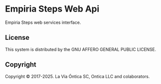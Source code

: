 ﻿# Empiria Steps Web Api

Empiria Steps web services interface.

## License

This system is distributed by the GNU AFFERO GENERAL PUBLIC LICENSE.

## Copyright

Copyright © 2017-2025. La Vía Óntica SC, Ontica LLC and colaborators.
